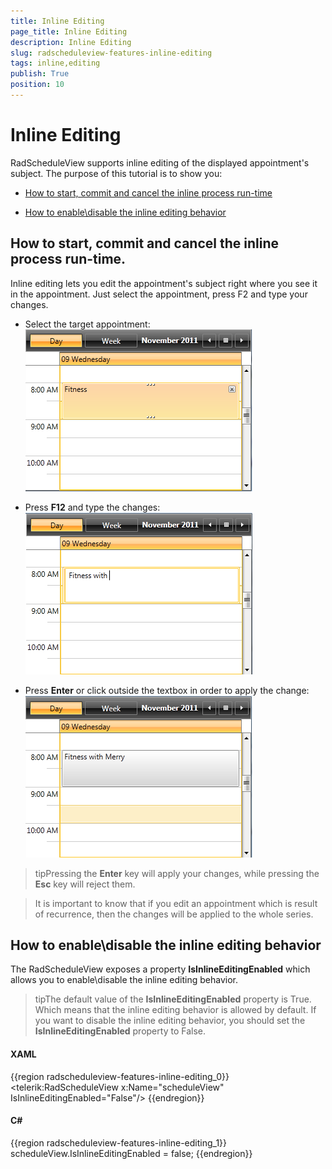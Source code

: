 ```yaml
---
title: Inline Editing
page_title: Inline Editing
description: Inline Editing
slug: radscheduleview-features-inline-editing
tags: inline,editing
publish: True
position: 10
---
```


# Inline Editing



RadScheduleView supports inline editing of the displayed appointment's subject. The purpose of this tutorial is to show you:
	

* [How to start, commit and cancel the inline process run-time](#how-to-start,-commit-and-cancel-the-inline-process-run-time.)

* [How to enable\disable the inline editing behavior](#how-to-enable\disable-the-inline-editing-behavior)

## How to start, commit and cancel the inline process run-time.

Inline editing lets you edit the appointment's subject right where you see it in the appointment. Just select the appointment, press F2 and type your changes.

* Select the target appointment:
          	![radscheduleview inline editing 01](images/radscheduleview_inline_editing_01.png)

* Press __F12__ and type the changes:
          	![radscheduleview inline editing 02](images/radscheduleview_inline_editing_02.png)

* Press __Enter__ or click outside the textbox in order to apply the change:
          	![radscheduleview inline editing 03](images/radscheduleview_inline_editing_03.png)

>tipPressing the __Enter__ key will apply your changes, while pressing the __Esc__ key will reject them.



>It is important to know that if you edit an appointment which is result of recurrence, then the changes will be applied to the whole series.

## How to enable\disable the inline editing behavior

The RadScheduleView exposes a property __IsInlineEditingEnabled__ which allows you to enable\disable the inline editing behavior.

>tipThe default value of the __IsInlineEditingEnabled__ property is True. Which means that the inline editing behavior is allowed by default.
      	If you want to disable the inline editing behavior, you should set the __IsInlineEditingEnabled__ property to False.
      	

#### __XAML__

{{region radscheduleview-features-inline-editing_0}}
	<telerik:RadScheduleView x:Name="scheduleView" IsInlineEditingEnabled="False"/>
	{{endregion}}



#### __C#__

{{region radscheduleview-features-inline-editing_1}}
	scheduleView.IsInlineEditingEnabled = false;
	{{endregion}}


